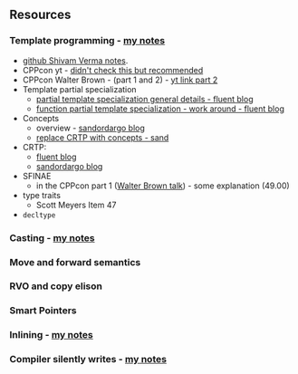 ## Resources
### Template programming - [my notes](Scott_meyers\GenericProgramming.md) 
- [github Shivam Verma notes](https://github.com/Shivam5022/Knowledgebase-SV/blob/main/notes/metaprogramming.md).  
- CPPcon yt - [didn't check this but recommended](https://www.youtube.com/watch?v=vwrXHznaYLA)
- CPPcon Walter Brown - (part 1 and 2) - [yt link part 2](https://www.youtube.com/watch?v=a0FliKwcwXE)
- Template partial specialization
    - [partial template specialization general details - fluent blog](https://www.fluentcpp.com/2017/08/11/how-to-do-partial-template-specialization-in-c/)
    - [function partial template specialization - work around - fluent blog](https://www.fluentcpp.com/2017/08/15/function-templates-partial-specialization-cpp/)
- Concepts
    - overview  - [sandordargo blog](https://www.sandordargo.com/blog/2021/02/10/cpp-concepts-motivations)
    - [replace CRTP with concepts - sand](https://www.sandordargo.com/blog/2024/12/04/crtp-vs-concepts)
- CRTP: 
    - [fluent blog](https://www.fluentcpp.com/2017/05/12/curiously-recurring-template-pattern/)
    - [sandordargo blog](https://www.sandordargo.com/blog/2019/03/13/the-curiously-recurring-templatep-pattern-CRTP)
- SFINAE
    - in the CPPcon part 1 ([Walter Brown talk](https://www.youtube.com/watch?v=Am2is2QCvxY)) - some explanation (49.00)
- type traits
    - Scott Meyers Item 47
- `decltype`

### Casting - [my notes](Scott_meyers\Casting.md) 

### Move and forward semantics

### RVO and copy elison

### Smart Pointers

### Inlining - [my notes](Scott_meyers\General.md) 

### Compiler silently writes - [my notes](Scott_meyers\General.md) 

###


